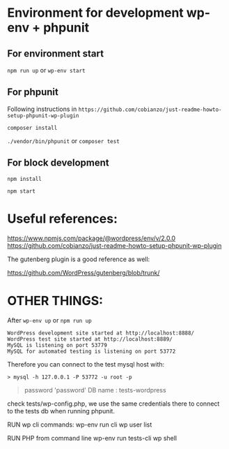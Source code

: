 # Environment for development wp-env + phpunit

## For environment start

`npm run up` or `wp-env start`

## For phpunit

Following instructions in `https://github.com/cobianzo/just-readme-howto-setup-phpunit-wp-plugin`

`composer install`

`./vendor/bin/phpunit` or `composer test`

## For block development

`npm install`

`npm start`

# Useful references:

https://www.npmjs.com/package/@wordpress/env/v/2.0.0
https://github.com/cobianzo/just-readme-howto-setup-phpunit-wp-plugin

The gutenberg plugin is a good reference as well:

https://github.com/WordPress/gutenberg/blob/trunk/

# OTHER THINGS:

After `wp-env up` or `npm run up`

```
WordPress development site started at http://localhost:8888/
WordPress test site started at http://localhost:8889/
MySQL is listening on port 53779
MySQL for automated testing is listening on port 53772
```

Therefore you can connect to the test mysql host with:

`> mysql -h 127.0.0.1 -P 53772 -u root -p`

> password 'password'
> DB name : tests-wordpress

check tests/wp-config.php, we use the same credentials there to connect
to the tests db when running phpunit.

RUN wp cli commands:
wp-env run cli wp user list

RUN PHP from command line
wp-env run tests-cli wp shell
